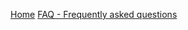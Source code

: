 [Home](https://github.com/andreknieriem/photobooth/wiki)
[FAQ - Frequently asked questions](https://github.com/andreknieriem/photobooth/wiki/FAQ)